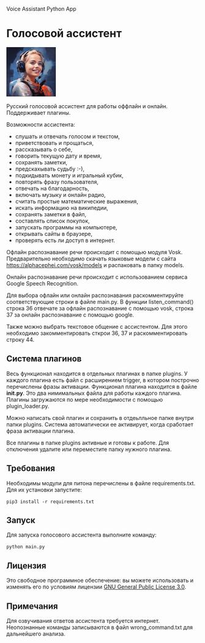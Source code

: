 Voice Assistant Python App
# Голосовой ассистент
![friday_avatar_by_midjourney](./friday_avatar.jpg)

Русский голосовой ассистент для работы оффлайн и онлайн. Поддерживает плагины.

Возможности ассистента:
* слушать и отвечать голосом и текстом,
* приветствовать и прощаться,
* рассказывать о себе,
* говорить текущую дату и время,
* сохранять заметки,
* предскахывать судьбу :-),
* подкидывать монету и игральный кубик,
* повторять фразу пользователя,
* отвечать на благодарность,
* включать музыку и онлайн радио,
* считать простые математические выражения,
* искать информацию на википедии,
* сохранять заметки в файл,
* составлять список покупок,
* запускать программы на компьютере,
* открывать сайты в браузере,
* проверять есть ли доступ в интернет.


Офлайн распознавание речи происходит с помощью модуля Vosk. Предварительно необходимо скачать языковые модели с сайта
https://alphacephei.com/vosk/models и распаковать в папку models.

Онлайн распознавание речи происходит с использованием сервиса Google Speech Recognition.

Для выбора офлайн или онлайн распознавания раскомментируйте соответствующие строки в файле main.py. В функции listen_command() 
строка 36 отвечате за офлайн распознавание с помощью vosk, строка 37 за онлайн распознавание с помощью google.

Также можно выбрать текстовое общение с ассистентом. Для этого необходимо закомментировать сткрои 36, 37 и раскомментировать
строку 44.

## Система плагинов

Весь функционал находится в отдельных плагинах в папке plugins. У каждого плагина есть файл с расширением trigger, 
в котором построчно перечислены фразы активации. Функционал плагина находится в файле __init.py__. Это два нимимальных 
файла для работы каждого плагина. Плагины загружаются по мере необходимости с помощью plugin_loader.py. 

Можно написать свой плагин и сохранить в отдеьлльное папке внутри папки plugins. Система автоматически ее активирует, 
когда сработает фраза активации плагина.

Все плагины в папке plugins активные и готовы к работе. Для отключения удалите или переместите папку нужного плагина. 


## Требования

Необходимы модули для питона перечислены в файле requirements.txt. Для их установки запустите:
```
pip3 install -r requirements.txt
```

## Запуск

Для запуска голосового ассистента выполните команду:
```
python main.py
```

## Лицензия
Это свободное программное обеспечение: вы можете использовать и изменять его по условиям лицензии [GNU General Public License 3.0](https://www.gnu.org/licenses/gpl-3.0.en.html).


## Примечания
Для озвучивания ответов ассистента требуется интернет.
Неопознанные команды записываются в файл wrong_command.txt для дальнейшего анализа.
